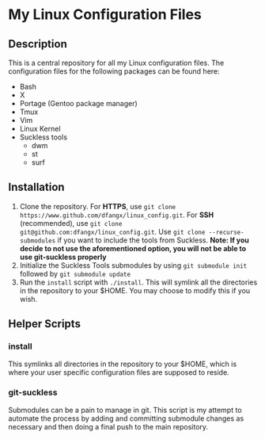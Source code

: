 # My Linux Configuration Files
## Description
This is a central repository for all my Linux configuration files. The
configuration files for the following packages can be found here:
* Bash
* X
* Portage (Gentoo package manager)
* Tmux
* Vim
* Linux Kernel
* Suckless tools
    * dwm
    * st
    * surf
## Installation
1. Clone the repository. For **HTTPS**, use `git clone
   https://www.github.com/dfangx/linux_config.git`. For **SSH** (recommended), use
   `git clone git@github.com:dfangx/linux_config.git`. Use `git clone
    --recurse-submodules` if you want to include the tools from Suckless. **Note:
    If you decide to not use the aforementioned option, you will not be able to use
    git-suckless properly**
2. Initialize the Suckless Tools submodules by using `git submodule init`
   followed by `git submodule update`
3. Run the `install` script with `./install`. This will symlink all the
   directories in the repository to your $HOME. You may choose to modify this if
   you wish.
## Helper Scripts
### install
This symlinks all directories in the repository to your $HOME, which is where
your user specific configuration files are supposed to reside.  
### git-suckless
Submodules can be a pain to manage in git. This script is my attempt to automate
the process by adding and committing submodule changes as necessary and then
doing a final push to the main repository.
